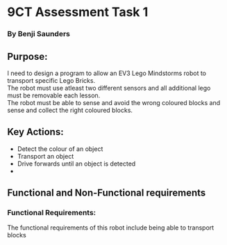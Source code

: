 # 9CT Assessment Task 1

### By Benji Saunders

## Purpose:

I need to design a program to allow an EV3 Lego Mindstorms robot to transport specific Lego Bricks.  
The robot must use atleast two different sensors and all additional lego must be removable each lesson.  
The robot must be able to sense and avoid the wrong coloured blocks and sense and collect the right coloured blocks.  

## Key Actions:

- Detect the colour of an object
- Transport an object
- Drive forwards until an object is detected
- 

## Functional and Non-Functional requirements


### Functional Requirements:

The functional requirements of this robot include being able to transport blocks